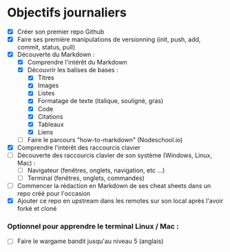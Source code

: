 # Objectifs journaliers

- [x] Créer son premier repo Github
- [x] Faire ses première manipulations de versionning (init, push, add, commit, status, pull)
- [x] Découverte du Markdown :
  - [x] Comprendre l'intérêt du Markdown
  - [x] Découvrir les balises de bases :
    - [x] Titres
    - [x] Images
    - [x] Listes
    - [x] Formatage de texte (italique, souligné, gras)
    - [x] Code
    - [x] Citations
    - [x] Tableaux
    - [x] Liens
  - [ ] Faire le parcours "how-to-markdown" (Nodeschool.io)
- [x] Comprendre l'intérêt des raccourcis clavier
- [ ] Découverte des raccourcis clavier de son système (Windows, Linux, Mac) :
  - [ ] Navigateur (fenêtres, onglets, navigation, etc …)
  - [ ] Terminal (fenêtres, onglets, commandes)
- [ ] Commencer la rédaction en Markdown de ses cheat sheets dans un repo créé pour l'occasion
- [x] Ajouter ce repo en upstream dans les remotes sur son local après l'avoir forké et cloné

### Optionnel pour apprendre le terminal Linux / Mac :

- [ ] Faire le wargame bandit jusqu'au niveau 5 (anglais)
